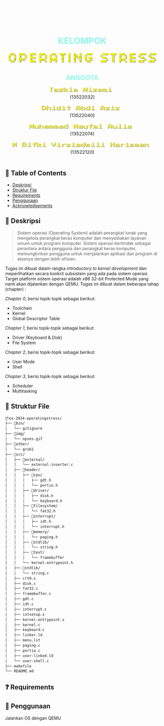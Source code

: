 <h1 align="center" style="color: #FFFFFF"><em> TUGAS BESAR OS-IF2230 </em></h1>

<br>
<h1 align="center" style="color: #8ef7e9"> KELOMPOK </h1>
<p align="center">
  <img src="img/opses.gif" alt="Project Logo">
</p>

<h2 align="center" style="color: #8ef7e9"> ANGGOTA </h2>
<p align="center">
  <img src="img/Tazkia Nizami.gif" alt="Tazkia Nizami"><br>
  <span style="font-size: 15px;">(13522032)</span><br><br>
  <img src="img/Dhidit Abdi Aziz.gif" alt="Dhidit Abdi Aziz"><br>
  <span style="font-size: 15px;">(13522040)</span><br><br>
  <img src="img/Muhammad Naufal Aulia.gif" alt="Muhammad Naufal Aulia"><br>
  <span style="font-size: 15px;">(13522074)</span><br><br>
  <img src="img/M Rifki Virziadeili Harisman.gif" alt="M Rifki Virziadeili Harisman"><br>
  <span style="font-size: 15px;">(13522120)</span><br><br>
</p>

## 📒 Table of Contents
* [Deskripsi](#📄-deskripsi)
* [Struktur File](#📁-struktur-file)
* [Requirements](#❓-requirements)
* [Penggunaan](#🔨-penggunaan)
* [Acknowledgements](#acknowledgements)

## 📄 Deskripsi
> Sistem operasi (Operating System) adalah perangkat lunak yang mengelola perangkat keras komputer dan menyediakan layanan umum untuk program komputer. Sistem operasi bertindak sebagai perantara antara pengguna dan perangkat keras komputer, memungkinkan pengguna untuk menjalankan aplikasi dan program di atasnya dengan lebih efisien.

Tugas ini dibuat dalam rangka _introductory to kernel development_ dan meperlihatkan secara konkrit subsistem yang ada pada sistem operasi. Target platform sistem operasi adalah x86 32-bit Protected Mode yang nanti akan dijalankan dengan QEMU. Tugas ini dibuat dalam beberapa tahap (chapter) :

*Chapter 0*, berisi topik-topik sebagai berikut:
- Toolchain
- Kernel
- Global Descriptor Table

*Chapter 1*, berisi topik-topik sebagai berikut:
- Driver (Keyboard & Disk)
- File System

*Chapter 2*, berisi topik-topik sebagai berikut:
- User Mode
- Shell

*Chapter 3*, berisi topik-topik sebagai berikut:
- Scheduler
- Multitasking

## 📁 Struktur File
```bash
📦os-2024-operatingstress/
├── 📁bin/
│   └── gitignore
├── 📁img/
│   └── opses.gif
├── 📁other/
│   └── grub1
├── 📁src/
│   ├── 📁external/
│   │   └── external-inserter.c
│   ├── 📁header/
│   │   ├── 📁cpu/
│   │   │   ├── gdt.h
│   │   │   └── portio.h
│   │   ├── 📁driver/
│   │   │   ├── disk.h
│   │   │   └── keyboard.h
│   │   ├── 📁filesystem/
│   │   │   └── fat32.h
│   │   ├── 📁interrupt/
│   │   │   ├── idt.h
│   │   │   └── interrupt.h
│   │   ├── 📁memory/
│   │   │   └── paging.h
│   │   ├── 📁stdlib/
│   │   │   └── string.h
│   │   ├── 📁text/
│   │   │   └── framebuffer
│   │   └── kernel-entrypoint.h
│   ├── 📁stdlib/
│   │   └── string.c
│   ├── crt0.s
│   ├── disk.c
│   ├── fat32.c
│   ├── framebuffer.c
│   ├── gdt.c
│   ├── idt.c
│   ├── interrupt.c
│   ├── intsetup.s
│   ├── kernel-entrypoint.s
│   ├── kernel.c
│   ├── keyboard.c
│   ├── linker.ld
│   ├── menu.lst
│   ├── paging.c
│   ├── portio.c
│   ├── user-linked.ld
│   └── user-shell.c
├── makefile
└── README.md
```

## ❓ Requirements

## 🔨 Penggunaan

Jalankan OS dengan QEMU
